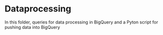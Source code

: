 # Dataprocessing
In this folder, queries for data processing in BigQuery and a Pyton script for pushing 
data into BigQuery